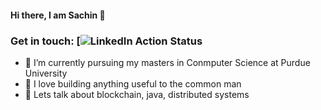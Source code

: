 #### Hi there, I am Sachin 👋

### Get in touch: [![LinkedIn Action Status](https://www.linkedin.com/in/sachinvenkateshamurthy/)


- 🌱 I’m currently pursuing my masters in Conmputer Science at Purdue University
- 🤔 I love building anything useful to the common man
- 💬 Lets talk about blockchain, java, distributed systems 

<!--
**sachinvmurthy/sachinvmurthy** is a ✨ _special_ ✨ repository because its `README.md` (this file) appears on your GitHub profile.

Here are some ideas to get you started:


-->
